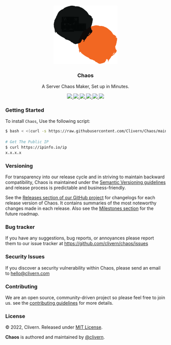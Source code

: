 <p align="center">
    <img alt="Chaos Logo" src="/static/logo.png?v=1.0.0" width="200" />
    <h3 align="center">Chaos</h3>
    <p align="center">A Server Chaos Maker, Set up in Minutes.</p>
    <p align="center">
        <a href="https://github.com/Clivern/Chaos/actions/workflows/api.yml">
            <img src="https://github.com/Clivern/Chaos/actions/workflows/api.yml/badge.svg">
        </a>
        <a href="https://github.com/Clivern/Chaos/actions/workflows/ui.yml">
            <img src="https://github.com/Clivern/Chaos/actions/workflows/ui.yml/badge.svg">
        </a>
        <a href="https://github.com/Clivern/Chaos/releases">
            <img src="https://img.shields.io/badge/Version-v0.1.0-red.svg">
        </a>
        <a href="https://goreportcard.com/report/github.com/Clivern/Chaos">
            <img src="https://goreportcard.com/badge/github.com/clivern/Chaos?v=1.0.0">
        </a>
        <a href="https://godoc.org/github.com/clivern/chaos">
            <img src="https://godoc.org/github.com/clivern/chaos?status.svg">
        </a>
        <a href="https://github.com/Clivern/Chaos/blob/main/LICENSE">
            <img src="https://img.shields.io/badge/LICENSE-MIT-orange.svg">
        </a>
    </p>
</p>


### Getting Started

To install `Chaos`, Use the following script:

```zsh
$ bash < <(curl -s https://raw.githubusercontent.com/Clivern/Chaos/main/deployment/ubuntu/install.sh)

# Get The Public IP
$ curl https://ipinfo.io/ip
x.x.x.x
```

### Versioning

For transparency into our release cycle and in striving to maintain backward compatibility, Chaos is maintained under the [Semantic Versioning guidelines](https://semver.org/) and release process is predictable and business-friendly.

See the [Releases section of our GitHub project](https://github.com/clivern/chaos/releases) for changelogs for each release version of Chaos. It contains summaries of the most noteworthy changes made in each release. Also see the [Milestones section](https://github.com/clivern/chaos/milestones) for the future roadmap.


### Bug tracker

If you have any suggestions, bug reports, or annoyances please report them to our issue tracker at https://github.com/clivern/chaos/issues


### Security Issues

If you discover a security vulnerability within Chaos, please send an email to [hello@clivern.com](mailto:hello@clivern.com)


### Contributing

We are an open source, community-driven project so please feel free to join us. see the [contributing guidelines](CONTRIBUTING.md) for more details.


### License

© 2022, Clivern. Released under [MIT License](https://opensource.org/licenses/mit-license.php).

**Chaos** is authored and maintained by [@clivern](http://github.com/clivern).
